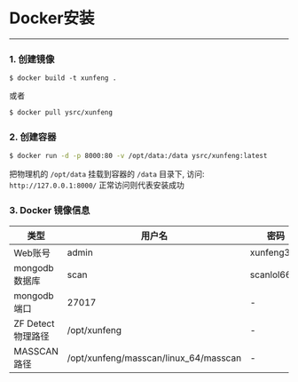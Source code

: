 # Docker安装
---

### 1. 创建镜像

```
$ docker build -t xunfeng .
```

或者

```bash
$ docker pull ysrc/xunfeng
```

### 2. 创建容器

```bash
$ docker run -d -p 8000:80 -v /opt/data:/data ysrc/xunfeng:latest
```

把物理机的 `/opt/data` 挂载到容器的 `/data` 目录下, 访问: `http://127.0.0.1:8000/` 正常访问则代表安装成功

### 3. Docker 镜像信息

|类型 | 用户名 | 密码 |
|----- |----- |-----| 
| Web账号 | admin | xunfeng321 |
| mongodb 数据库 | scan | scanlol66 |
| mongodb 端口 | 27017| - |
| ZF Detect物理路径 | /opt/xunfeng | - |
| MASSCAN 路径| /opt/xunfeng/masscan/linux_64/masscan | - |
